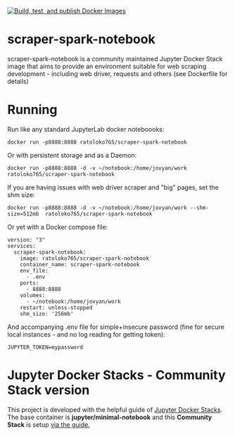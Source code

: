 [![Build, test, and publish Docker Images](https://github.com/ratoloko765/scraper-spark-notebook/actions/workflows/docker.yml/badge.svg)](https://github.com/ratoloko765/scraper-spark-notebook/actions/workflows/docker.yml)

# scraper-spark-notebook
scraper-spark-notebook is a community maintained Jupyter Docker Stack image that aims to provide an environment suitable for web scraping development - including web driver, requests and others (see Dockerfile for details)

# Running
Run like any standard JupyterLab docker noteboooks:

```
docker run -p8888:8888 ratoloko765/scraper-spark-notebook
```

Or with persistent storage and as a Daemon:

```
docker run -p8888:8888 -d -v ~/notebook:/home/jovyan/work ratoloko765/scraper-spark-notebook
```

If you are having issues with web driver scraper and "big" pages, set the shm size:

```
docker run -p8888:8888 -d -v ~/notebook:/home/jovyan/work --shm-size=512mb  ratoloko765/scraper-spark-notebook
```

Or yet with a Docker compose file:
```
version: "3"
services:
  scraper-spark-notebook:
    image: ratoloko765/scraper-spark-notebook
    container_name: scraper-spark-notebook
    env_file:
      - .env
    ports:
      - 8888:8888
    volumes:
      - ~/notebook:/home/jovyan/work
    restart: unless-stopped
    shm_size: '256mb'

```
And accompanying .env file for simple+insecure password (fine for secure local instances - and no log reading for getting token):
```
JUPYTER_TOKEN=mypassword
```

# Jupyter Docker Stacks - Community Stack version
This project is developed with the helpful guide of [Jupyter Docker Stacks](https://jupyter-docker-stacks.readthedocs.io/en/latest/). The base container is **jupyter/minimal-notebook** and this **Community Stack** is setup [via the guide.](https://jupyter-docker-stacks.readthedocs.io/en/latest/contributing/stacks.html)
